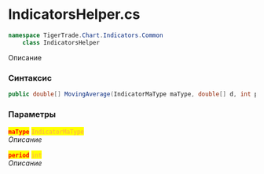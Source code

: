 
# IndicatorsHelper.cs
```csharp
namespace TigerTrade.Chart.Indicators.Common  
    class IndicatorsHelper
```

Описание

### Синтаксис
```csharp
public double[] MovingAverage(IndicatorMaType maType, double[] d, int period)
```

### Параметры  
<mark style="color:red;">**`maType`**</mark> <mark style="color: rgb(255, 166, 87);">`IndicatorMaType`</mark>  
 *Описание*  
  
<mark style="color:red;">**`period`**</mark> <mark style="color: rgb(255, 166, 87);">`int`</mark>  
 *Описание*  
  

                    
                    